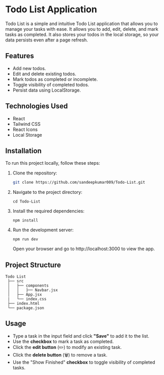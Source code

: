 # Todo List Application

Todo List is a simple and intuitive Todo List application that allows you to manage your tasks with ease. It allows you to add, edit, delete, and mark tasks as completed. It also stores your todos in the local storage, so your data persists even after a page refresh.

## Features

- Add new todos.
- Edit and delete existing todos.
- Mark todos as completed or incomplete.
- Toggle visibility of completed todos.
- Persist data using LocalStorage.

## Technologies Used

- React
- Tailwind CSS
- React Icons
- Local Storage

## Installation

To run this project locally, follow these steps:

1. Clone the repository:

   ```bash
   git clone https://github.com/sandeepkumar009/Todo-List.git
   ```
2. Navigate to the project directory:
   ```base
   cd Todo-List
   ```
3. Install the required dependencies:
   ```base
   npm install
   ```
4. Run the development server:
    ```base
    npm run dev
    ```
    Open your browser and go to http://localhost:3000 to view the app.

## Project Structure
   ```base
   Todo List
    ├── src
    │   ├── components
    │   │   ├── Navbar.jsx
    │   ├── App.jsx
    |   └── index.css
    ├── index.html
    └── package.json
   ```

## Usage
- Type a task in the input field and click **"Save"** to add it to the list.
- Use the **checkbox** to mark a task as completed.
- Click the **edit button** (✏️) to modify an existing task.
- Click the **delete button** (🗑️) to remove a task.
- Use the "Show Finished" **checkbox** to toggle visibility of completed tasks.
